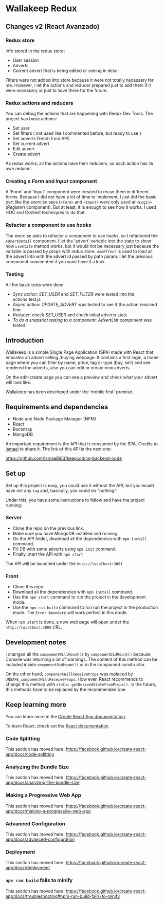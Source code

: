 # Wallakeep Redux

## Changes v2 (React Avanzado)

### Redux store
Info stored in the redux store:
- User session
- Adverts
- Current advert that is being edited or seeing in detail

Filters were not added into store because it were not totally necessary for me. However, I let the actions and reducer prepared just to add them if it were necessary or just to have there for the future.

### Redux actions and reducers
You can debug the actions that are happening with Redux Dev Tools. The project has basic actions:
- Set user
- Set filters ( not used like I commented before, but ready to use )
- Set adverts (Fetch from API)
- Set current advert
- Edit advert
- Create advert

As redux works, all the actions have their reducers, so each action has its own reducer.

### Creating a *Form* and *Input* component

A 'Form' and 'Input' component were created to reuse them in different forms. Because I did not have a lot of time to implement, I just did the basic part like the exercise says (`<Form>` and `<Input>` were only used at `<Login>` (*Register*) component). But at least, it is enough to see how it works. I used HOC and Context techniques to do that.

### Refactor a component to use *hooks*

The exercise asks to refactor a component to use *hooks*, so I refactored the *`AdvertDetail`* component. I let the 'advert' variable into the state to show how *`useState`* method works, but it would not be necessary just because the variable is passed by props with redux store. *`useEffect`* is used to load all the advert info with the advert id passed by path param. I let the previous component commented if you want have it a look.


### Testing

All the basic tests were done. 

  - *Sync action*: *SET_USER* and *SET_FILTER* were tested into the actions.test.js
  - *Async action*: *UPDATE_ADVERT* was tested to see if the action resolved fine.
  - *Reducer*: check *SET_USER* and check initial adverts state.
  - *To do a snapshot testing to a component*: *AdvertList* component was tested.


## Introduction
Wallakeep is a simple Single Page Application (SPA) made with React that emulates an advert selling /buying webpage. It contains a first login, a home page where you can filter by name, price, tag or type (buy, sell) and see rendered the adverts, also you can edit or create new adverts. 

On the edit-create page you can see a preview and check what your advert will look like.

Wallakeep has been developed under the 'mobile first' premise.

## Requirements and dependencies

* Node and Node Package Manager (NPM)
* React
* Bootstrap
* MongoDB

An important requirement is the API that is consumed by the SPA. Credits to [Ismael](https://github.com/IsmaelB83) to share it. The link of this API is the next one:

https://github.com/IsmaelB83/keepcoding-backend-node

## Set up

Set up this project is easy, you could use it without the API, but you would have not any `tag` and, basically, you could do "nothing".

Under this, you have some instructions to follow and have the project running:

### Server

* Clone the repo on the previous link.
* Make sure you have MongoDB installed and running
* On the API folder, download all the dependencies with `npm install` command.
* Fill DB with some adverts using `npm init` command.
* Finally, start the API with `npm start`

The API will be launched under the `http://localhost:3001`

### Front 

* Clone this repo.
* Download all the dependencies with `npm install` command.
* Use the `npm start` command to run the project in the development mode.
* Use the `npm run build` command to run run the project in the production mode. The `Error boundary` will work perfect in this mode.

When `npm start` is done, a new web page will open under the `http://localhost:3000` URL.

## Development notes

I changed all the `componentWillMount()` by `componentDidMount()` because Console was returning a lot of warnings. The content of this method can be included inside `componentDidMount()` or in the component constructor.

On the other hand, `componentWillReceiveProps` was replaced by `UNSAFE_componentWillReceiveProps`. How ever, React recommends to change this method with `static getDerivedStateFromProps()`. In the future, this methods have to be replaced by the recommended one.

## Keep learning more 

You can learn more in the [Create React App documentation](https://facebook.github.io/create-react-app/docs/getting-started).

To learn React, check out the [React documentation](https://reactjs.org/).

### Code Splitting

This section has moved here: https://facebook.github.io/create-react-app/docs/code-splitting

### Analyzing the Bundle Size

This section has moved here: https://facebook.github.io/create-react-app/docs/analyzing-the-bundle-size

### Making a Progressive Web App

This section has moved here: https://facebook.github.io/create-react-app/docs/making-a-progressive-web-app

### Advanced Configuration

This section has moved here: https://facebook.github.io/create-react-app/docs/advanced-configuration

### Deployment

This section has moved here: https://facebook.github.io/create-react-app/docs/deployment

### `npm run build` fails to minify

This section has moved here: https://facebook.github.io/create-react-app/docs/troubleshooting#npm-run-build-fails-to-minify
